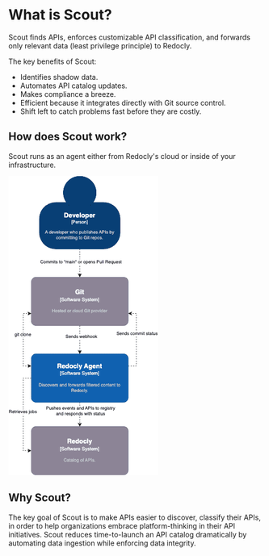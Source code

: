 # What is Scout?

Scout finds APIs, enforces customizable API classification, and forwards only relevant data (least privilege principle) to Redocly.

The key benefits of Scout:

- Identifies shadow data.
- Automates API catalog updates.
- Makes compliance a breeze.
- Efficient because it integrates directly with Git source control.
- Shift left to catch problems fast before they are costly.

## How does Scout work?

Scout runs as an agent either from Redocly's cloud or inside of your infrastructure.

![scout system diagram](./images/scout-system.png)

## Why Scout?

The key goal of Scout is to make APIs easier to discover, classify their APIs, in order to help organizations embrace platform-thinking in their API initiatives.
Scout reduces time-to-launch an API catalog dramatically by automating data ingestion while enforcing data integrity.
